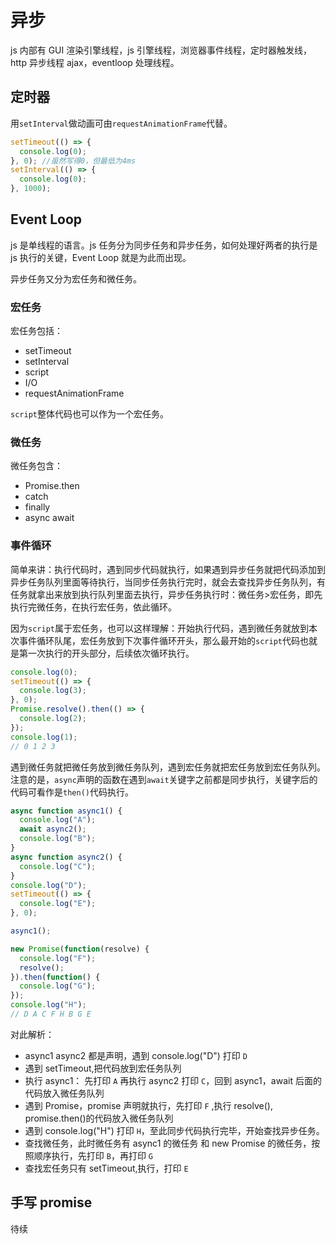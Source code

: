 # 异步

js 内部有 GUI 渲染引擎线程，js 引擎线程，浏览器事件线程，定时器触发线，http 异步线程 ajax，eventloop 处理线程。

## 定时器

用`setInterval`做动画可由`requestAnimationFrame`代替。

```js
setTimeout(() => {
  console.log(0);
}, 0); //虽然写得0，但最低为4ms
setInterval(() => {
  console.log(0);
}, 1000);
```

## Event Loop

js 是单线程的语言。js 任务分为同步任务和异步任务，如何处理好两者的执行是 js 执行的关键，Event Loop 就是为此而出现。

异步任务又分为宏任务和微任务。

### 宏任务

宏任务包括：

- setTimeout
- setInterval
- script
- I/O
- requestAnimationFrame

`script`整体代码也可以作为一个宏任务。

### 微任务

微任务包含：

- Promise.then
- catch
- finally
- async await

### 事件循环

简单来讲：执行代码时，遇到同步代码就执行，如果遇到异步任务就把代码添加到异步任务队列里面等待执行，当同步任务执行完时，就会去查找异步任务队列，有任务就拿出来放到执行队列里面去执行，异步任务执行时：微任务>宏任务，即先执行完微任务，在执行宏任务，依此循环。

因为`script`属于宏任务，也可以这样理解：开始执行代码，遇到微任务就放到本次事件循环队尾，宏任务放到下次事件循环开头，那么最开始的`script`代码也就是第一次执行的开头部分，后续依次循环执行。

```js
console.log(0);
setTimeout(() => {
  console.log(3);
}, 0);
Promise.resolve().then(() => {
  console.log(2);
});
console.log(1);
// 0 1 2 3
```

遇到微任务就把微任务放到微任务队列，遇到宏任务就把宏任务放到宏任务队列。注意的是，`async`声明的函数在遇到`await`关键字之前都是同步执行，关键字后的代码可看作是`then()`代码执行。

```js
async function async1() {
  console.log("A");
  await async2();
  console.log("B");
}
async function async2() {
  console.log("C");
}
console.log("D");
setTimeout(() => {
  console.log("E");
}, 0);

async1();

new Promise(function(resolve) {
  console.log("F");
  resolve();
}).then(function() {
  console.log("G");
});
console.log("H");
// D A C F H B G E
```

对此解析：

- async1 async2 都是声明，遇到 console.log("D") 打印 `D`
- 遇到 setTimeout,把代码放到宏任务队列
- 执行 async1： 先打印 `A` 再执行 async2 打印 `C`，回到 async1，await 后面的代码放入微任务队列
- 遇到 Promise，promise 声明就执行，先打印 `F` ,执行 resolve(), promise.then()的代码放入微任务队列
- 遇到 console.log("H") 打印 `H`，至此同步代码执行完毕，开始查找异步任务。
- 查找微任务，此时微任务有 async1 的微任务 和 new Promise 的微任务，按照顺序执行，先打印 `B`，再打印 `G`
- 查找宏任务只有 setTimeout,执行，打印 `E`

## 手写 promise

待续

